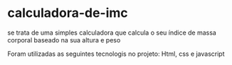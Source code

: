 # calculadora-de-imc
se trata de uma simples calculadora que calcula o seu índice de massa corporal baseado na sua altura e peso

Foram utilizadas as seguintes tecnologis no projeto:
Html, css e javascript
